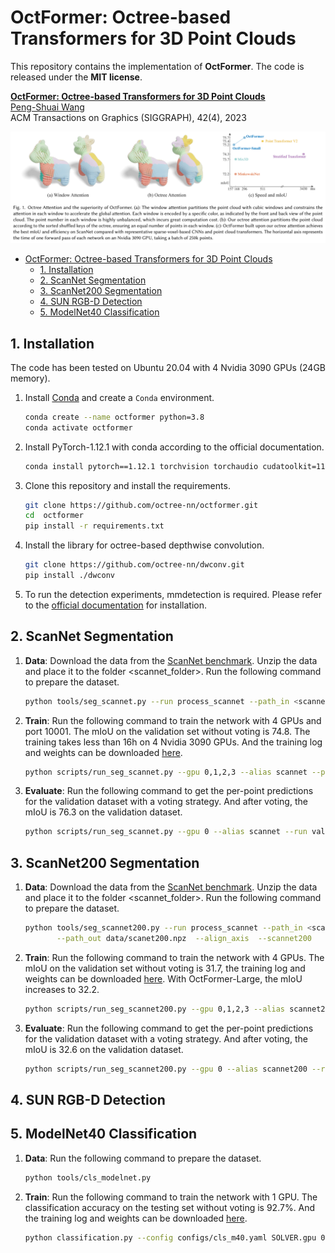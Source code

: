 # OctFormer: Octree-based Transformers for 3D Point Clouds

This repository contains the implementation of **OctFormer**. The code is
released under the **MIT license**.

**[OctFormer: Octree-based Transformers for 3D Point Clouds](https://todo)**<br/>
[Peng-Shuai Wang](https://wang-ps.github.io/)<br/>
ACM Transactions on Graphics (SIGGRAPH), 42(4), 2023

![teaser](teaser.png)


- [OctFormer: Octree-based Transformers for 3D Point Clouds](#octformer-octree-based-transformers-for-3d-point-clouds)
  - [1. Installation](#1-installation)
  - [2. ScanNet Segmentation](#2-scannet-segmentation)
  - [3. ScanNet200 Segmentation](#3-scannet200-segmentation)
  - [4. SUN RGB-D Detection](#4-sun-rgb-d-detection)
  - [5. ModelNet40 Classification](#5-modelnet40-classification)


## 1. Installation

The code has been tested on Ubuntu 20.04 with 4 Nvidia 3090 GPUs (24GB memory).


1. Install [Conda](https://www.anaconda.com/) and create a `Conda` environment.
    
    ```bash
    conda create --name octformer python=3.8
    conda activate octformer
    ```

2. Install PyTorch-1.12.1 with conda according to the official documentation.
    
    ```bash
    conda install pytorch==1.12.1 torchvision torchaudio cudatoolkit=11.3 -c pytorch
    ```

3. Clone this repository and install the requirements.
    
    ```bash
    git clone https://github.com/octree-nn/octformer.git
    cd  octformer
    pip install -r requirements.txt
    ```

4. Install the library for octree-based depthwise convolution.
   
   ```bash
   git clone https://github.com/octree-nn/dwconv.git
   pip install ./dwconv
   ```

5. To run the detection experiments, mmdetection is required. Please refer to
   the [official documentation](todo) for installation.

## 2. ScanNet Segmentation

1. **Data**: Download the data from the 
   [ScanNet benchmark](https://kaldir.vc.in.tum.de/scannet_benchmark/). 
   Unzip the data and place it to the folder <scannet_folder>. Run the following
   command to prepare the dataset.

    ```bash
    python tools/seg_scannet.py --run process_scannet --path_in <scannet_folder>
    ```

2. **Train**: Run the following command to train the network with 4 GPUs and
   port 10001. The mIoU on the validation set without voting is 74.8. The
   training takes less than 16h on 4 Nvidia 3090 GPUs. And the training log and
   weights can be downloaded
   [here](https://1drv.ms/u/s!Ago-xIr0OR2-gRrV35QGxnHJR4ku?e=ZXRqV7).

    ```bash
    python scripts/run_seg_scannet.py --gpu 0,1,2,3 --alias scannet --port 10001
    ```

3. **Evaluate**: Run the following command to get the per-point predictions for
   the validation dataset with a voting strategy. And after voting, the mIoU is
   76.3 on the validation dataset.

    ```bash
    python scripts/run_seg_scannet.py --gpu 0 --alias scannet --run validate
    ```


## 3. ScanNet200 Segmentation


1. **Data**: Download the data from the 
   [ScanNet benchmark](https://kaldir.vc.in.tum.de/scannet_benchmark/). 
   Unzip the data and place it to the folder <scannet_folder>. Run the following
   command to prepare the dataset.

    ```bash
    python tools/seg_scannet200.py --run process_scannet --path_in <scannet_folder>  \
           --path_out data/scanet200.npz  --align_axis  --scannet200
    ```

2. **Train**: Run the following command to train the network with 4 GPUs. The
    mIoU on the validation set without voting is 31.7, the training log and
   weights can be downloaded 
   [here](https://1drv.ms/u/s!Ago-xIr0OR2-gRwsNivzRalw0M4S?e=b92sv6). 
   With OctFormer-Large, the mIoU increases to 32.2.

    ```bash
    python scripts/run_seg_scannet200.py --gpu 0,1,2,3 --alias scannet200
    ```

3. **Evaluate**: Run the following command to get the per-point predictions for
   the validation dataset with a voting strategy. And after voting, the mIoU is
   32.6 on the validation dataset.

    ```bash
    python scripts/run_seg_scannet200.py --gpu 0 --alias scannet200 --run validate
    ```


## 4. SUN RGB-D Detection


## 5. ModelNet40 Classification

1. **Data**: Run the following command to prepare the dataset.

    ```bash
    python tools/cls_modelnet.py
    ```

2. **Train**: Run the following command to train the network with 1 GPU. The
   classification accuracy on the testing set without voting is 92.7%. And the
   training log and weights can be downloaded 
   [here](https://1drv.ms/u/s!Ago-xIr0OR2-gRskk20x7V_Mc9FI?e=jVAf8o).
    ```bash
    python classification.py --config configs/cls_m40.yaml SOLVER.gpu 0,
    ```

